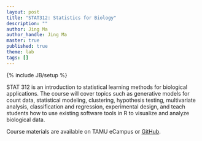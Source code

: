 ```yaml
---
layout: post
title: "STAT312: Statistics for Biology"
description: ""
author: Jing Ma
author_handle: Jing Ma
master: true
published: true
theme: lab
tags: []
---
```

{% include JB/setup %}

STAT 312 is an introduction to statistical learning methods for biological applications. The course will cover topics such as generative models for count data, statistical modeling, clustering, hypothesis testing, multivariate analysis, classification and regression, experimental design, and teach students how to use existing software tools in R to visualize and analyze biological data.

Course materials are available on TAMU eCampus or [GitHub](https://github.com/drjingma/Courses/tree/master/Stat312).   
